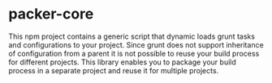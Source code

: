 packer-core
===========
This npm project contains a generic script that dynamic loads grunt tasks and configurations to your project. Since grunt does not support inheritance of configuration from a parent it is not possible to reuse your build process for different projects. This library enables you to package your build process in a separate project and reuse it for multiple projects.